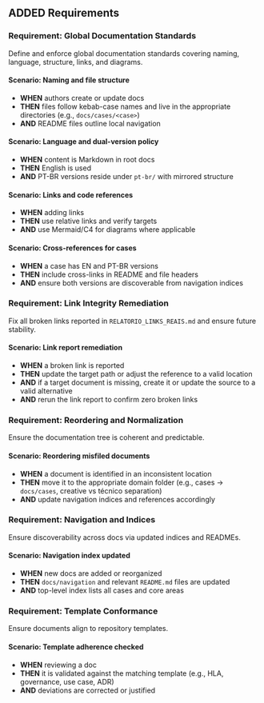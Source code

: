 ## ADDED Requirements

### Requirement: Global Documentation Standards
Define and enforce global documentation standards covering naming, language, structure, links, and diagrams.

#### Scenario: Naming and file structure
- **WHEN** authors create or update docs
- **THEN** files follow kebab-case names and live in the appropriate directories (e.g., `docs/cases/<case>`)
- **AND** README files outline local navigation

#### Scenario: Language and dual-version policy
- **WHEN** content is Markdown in root docs
- **THEN** English is used
- **AND** PT-BR versions reside under `pt-br/` with mirrored structure

#### Scenario: Links and code references
- **WHEN** adding links
- **THEN** use relative links and verify targets
- **AND** use Mermaid/C4 for diagrams where applicable

#### Scenario: Cross-references for cases
- **WHEN** a case has EN and PT-BR versions
- **THEN** include cross-links in README and file headers
- **AND** ensure both versions are discoverable from navigation indices

### Requirement: Link Integrity Remediation
Fix all broken links reported in `RELATORIO_LINKS_REAIS.md` and ensure future stability.

#### Scenario: Link report remediation
- **WHEN** a broken link is reported
- **THEN** update the target path or adjust the reference to a valid location
- **AND** if a target document is missing, create it or update the source to a valid alternative
- **AND** rerun the link report to confirm zero broken links

### Requirement: Reordering and Normalization
Ensure the documentation tree is coherent and predictable.

#### Scenario: Reordering misfiled documents
- **WHEN** a document is identified in an inconsistent location
- **THEN** move it to the appropriate domain folder (e.g., cases → `docs/cases`, creative vs técnico separation)
- **AND** update navigation indices and references accordingly

### Requirement: Navigation and Indices
Ensure discoverability across docs via updated indices and READMEs.

#### Scenario: Navigation index updated
- **WHEN** new docs are added or reorganized
- **THEN** `docs/navigation` and relevant `README.md` files are updated
- **AND** top-level index lists all cases and core areas

### Requirement: Template Conformance
Ensure documents align to repository templates.

#### Scenario: Template adherence checked
- **WHEN** reviewing a doc
- **THEN** it is validated against the matching template (e.g., HLA, governance, use case, ADR)
- **AND** deviations are corrected or justified

